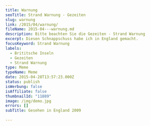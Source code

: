 ```yaml
---
title: Warnung
seoTitle: Strand Warnung - Gezeiten
slug: warnung
link: /2015/04/warnung/
fileName: 2015-04---warnung.md
description: Bitte beachten Sie die Gezeiten - Strand Warnung
excerpt: Diesen Schnappschuss habe ich in England gemacht.
focusKeyword: Strand Warnung
labels:
  - Brititsche Inseln
  - Gezeiten
  - Strand Warnung
type: Meme
typeName: Meme
date: 2015-04-28T13:57:23.000Z
status: publish
isWerbung: false
isAffiliate: false
thumbnailId: "11889"
image: /img/demo.jpg
errors: []
subTitle: Gesehen in England 2009
  
---
```


&nbsp;

  